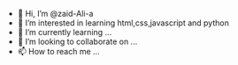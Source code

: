 - 👋 Hi, I’m @zaid-Ali-a
- 👀 I’m interested in learning html,css,javascript and python
- 🌱 I’m currently learning ...
- 💞️ I’m looking to collaborate on ...
- 📫 How to reach me ...

<!---
zaid-Ali-a/zaid-Ali-a is a ✨ special ✨ repository because its `README.md` (this file) appears on your GitHub profile.
You can click the Preview link to take a look at your changes.
--->
